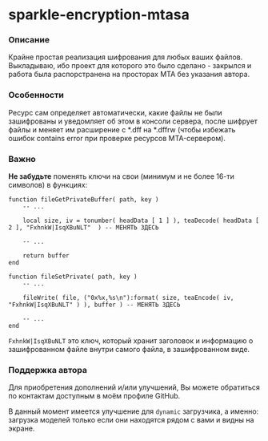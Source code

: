 # sparkle-encryption-mtasa
### Описание
Крайне простая реализация шифрования для любых ваших файлов. Выкладываю, ибо проект для которого это было сделано - закрылся и работа была распорстранена на просторах MTA без указания автора.

### Особенности
Ресурс сам определяет автоматически, какие файлы не были зашифрованы и уведомляет об этом в консоли сервера, после шифрует файлы и меняет им расширение с *.dff на *.dffrw (чтобы избежать ошибок contains error при проверке ресурсов MTA-сервером).

### Важно
**Не забудьте** поменять ключи на свои (минимум и не более 16-ти символов) в функциях:

```
function fileGetPrivateBuffer( path, key )
	-- ...
	
	local size, iv = tonumber( headData [ 1 ] ), teaDecode( headData [ 2 ], "FxhnkW|IsqXBuNLT"  ) -- МЕНЯТЬ ЗДЕСЬ
	
	-- ...
	
	return buffer
end
```

```
function fileSetPrivate( path, key )
	-- ...
	
	fileWrite( file, ("0x%x,%s\n"):format( size, teaEncode( iv, "FxhnkW|IsqXBuNLT" ) ), buffer ) -- МЕНЯТЬ ЗДЕСЬ
	
	-- ...
end
```

`FxhnkW|IsqXBuNLT` это ключ, который хранит заголовок и информацию о зашифрованном файле внутри самого файла, в зашифрованном виде.

### Поддержка автора

Для приобретения дополнений и/или улучшений, Вы можете обратиться по контактам доступным в моём профиле GitHub.

В данный момент имеется улучшение для `dynamic` загрузчика, а именно: загрузка моделей только если они находятся рядом с вами и видны на экране.
